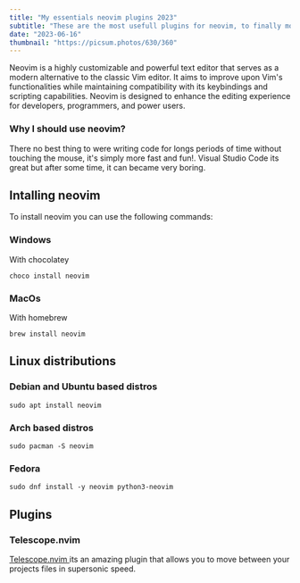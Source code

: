 ```yaml
---
title: "My essentials neovim plugins 2023"
subtitle: "These are the most usefull plugins for neovim, to finally move out from vscode."
date: "2023-06-16"
thumbnail: "https://picsum.photos/630/360"
---
```


Neovim is a highly customizable and powerful text editor that serves as a modern alternative to the classic Vim editor.
It aims to improve upon Vim's functionalities while maintaining compatibility with its keybindings and scripting capabilities.
Neovim is designed to enhance the editing experience for developers, programmers, and power users.

### Why I should use neovim?

There no best thing to were writing code for longs periods of time without touching the mouse, it's simply more fast and fun!.
Visual Studio Code its great but after some time, it can became very boring.

## Intalling neovim

To install neovim you can use the following commands:

### Windows

With chocolatey

```
choco install neovim
```

### MacOs

With homebrew

```
brew install neovim
```

## Linux distributions

### Debian and Ubuntu based distros

```
sudo apt install neovim
```

### Arch based distros

```
sudo pacman -S neovim
```

### Fedora

```
sudo dnf install -y neovim python3-neovim
```

## Plugins

### Telescope.nvim

[ Telescope.nvim ]('https://github.com/nvim-telescope/telescope.nvim') its an amazing plugin that allows you to move between your projects files in supersonic speed.
